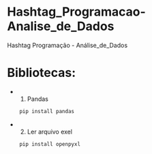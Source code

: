 # Hashtag_Programacao-Analise_de_Dados
 Hashtag Programação - Análise_de_Dados

# Bibliotecas:
- 1. Pandas
```cmd
    pip install pandas
```
- 2. Ler arquivo exel
```cmd
    pip install openpyxl
```